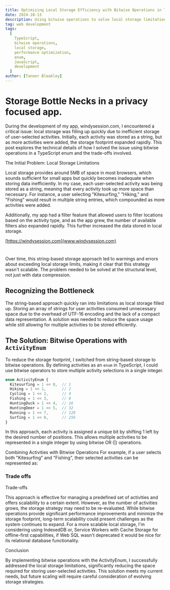 ```yaml
---
title: Optimizing Local Storage Efficiency with Bitwise Operations in TypeScript Enum
date: 2024-10-13
description: Using bitwise operations to solve local storage limitations by compactly storing user-selected activities in a TypeScript application.
tag: web development
tags:
  [
    TypeScript,
    bitwise operations,
    local storage,
    performance optimization,
    enum,
    JavaScript,
    development
  ]
author: [Tanner Bleakley]
---
```


# Storage Bottle Necks in a privacy focused app.

During the development of my app, windysession.com, I encountered a critical issue: local storage was filling up quickly due to inefficient storage of user-selected activities. Initially, each activity was stored as a string, but as more activities were added, the storage footprint expanded rapidly. This post explores the technical details of how I solved the issue using bitwise operations in a TypeScript enum and the trade-offs involved.

The Initial Problem: Local Storage Limitations

Local storage provides around 5MB of space in most browsers, which sounds sufficient for small apps but quickly becomes inadequate when storing data inefficiently. In my case, each user-selected activity was being stored as a string, meaning that every activity took up more space than necessary. For instance, a user selecting "Kitesurfing," "Hiking," and "Fishing" would result in multiple string entries, which compounded as more activities were added.

Additionally, my app had a filter feature that allowed users to filter locations based on the activity type, and as the app grew, the number of available filters also expanded rapidly. This further increased the data stored in local storage.

[https://windysession.com](www.windysession.com)

#
Over time, this string-based storage approach led to warnings and errors about exceeding local storage limits, making it clear that this strategy wasn't scalable. The problem needed to be solved at the structural level, not just with data compression.

## Recognizing the Bottleneck

The string-based approach quickly ran into limitations as local storage filled up. Storing an array of strings for user activities consumed unnecessary space due to the overhead of UTF-16 encoding and the lack of a compact data representation. A solution was needed to reduce the space usage while still allowing for multiple activities to be stored efficiently.

## The Solution: Bitwise Operations with `ActivityEnum`

To reduce the storage footprint, I switched from string-based storage to bitwise operations. By defining activities as an `enum` in TypeScript, I could use bitwise operators to store multiple activity selections in a single integer.

```typescript
enum ActivityEnum {
  Kitesurfing = 1 << 0,  // 1
  Hiking = 1 << 1,       // 2
  Cycling = 1 << 2,      // 4
  Fishing = 1 << 3,      // 8
  HuntingDuck = 1 << 4,  // 16
  HuntingDeer = 1 << 5,  // 32
  Running = 1 << 7,      // 128
  Surfing = 1 << 8,      // 256
}
```

In this approach, each activity is assigned a unique bit by shifting 1 left by the desired number of positions. This allows multiple activities to be represented in a single integer by using bitwise OR (|) operations.

Combining Activities with Bitwise Operations
For example, if a user selects both "Kitesurfing" and "Fishing", their selected activities can be represented as: 

### Trade offs

Trade-offs

This approach is effective for managing a predefined set of activities and offers scalability to a certain extent. However, as the number of activities grows, the storage strategy may need to be re-evaluated. While bitwise operations provide significant performance improvements and minimize the storage footprint, long-term scalability could present challenges as the system continues to expand. For a more scalable local storage, I'm considering using IndexedDB or, Service Workers with Cache Storage for offline-first capabilities, if Web SQL wasn't deprecated it would be nice for its relational database functionality.

Conclusion

By implementing bitwise operations with the ActivityEnum, I successfully addressed the local storage limitations, significantly reducing the space required for storing user-selected activities. This solution meets my current needs, but future scaling will require careful consideration of evolving storage strategies.

